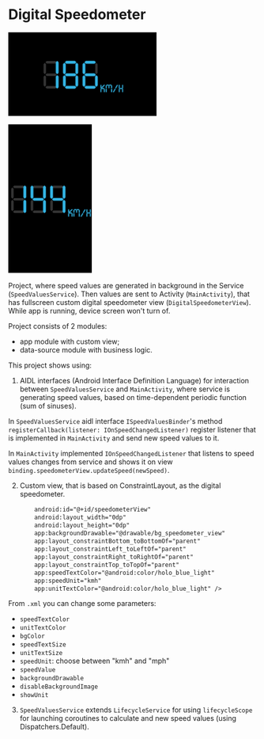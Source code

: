 # Digital Speedometer

[<img src="./readmepics/app_screen_landscape.png" width="300" />](./readmepics/app_screen_landscape.png)

[<img src="./readmepics/app_screen_portrait.png" height="300"/>](./readmepics/app_screen_portrait.png)

Project, where speed values are generated in background in the Service (`SpeedValuesService`). Then values are sent to Activity (`MainActivity`), that has fullscreen custom digital speedometer view (`DigitalSpeedometerView`).
While app is running, device screen won't turn of.

Project consists of 2 modules:
- app module with custom view;
- data-source module with business logic.

This project shows using:
1. AIDL interfaces (Android Interface Definition Language) for interaction between `SpeedValuesService` and `MainActivity`, where service is generating speed values, based on time-dependent periodic function (sum of sinuses).

In `SpeedValuesService` aidl interface `ISpeedValuesBinder`'s method ` registerCallback(listener: IOnSpeedChangedListener)` register listener that is implemented in `MainActivity` and send new speed values to it.

In `MainActivity` implemented `IOnSpeedChangedListener` that listens to speed values changes from service and shows it on view `binding.speedometerView.updateSpeed(newSpeed)`.

2. Custom view, that is based on ConstraintLayout, as the digital speedometer.
    ```<com.melkonian.digitalspeedometer.DigitalSpeedometerView
        android:id="@+id/speedometerView"
        android:layout_width="0dp"
        android:layout_height="0dp"
        app:backgroundDrawable="@drawable/bg_speedometer_view"
        app:layout_constraintBottom_toBottomOf="parent"
        app:layout_constraintLeft_toLeftOf="parent"
        app:layout_constraintRight_toRightOf="parent"
        app:layout_constraintTop_toTopOf="parent"
        app:speedTextColor="@android:color/holo_blue_light"
        app:speedUnit="kmh"
        app:unitTextColor="@android:color/holo_blue_light" />

From `.xml` you can change some parameters:
- `speedTextColor`
- `unitTextColor`
- `bgColor`
- `speedTextSize`
- `unitTextSize`
- `speedUnit`: choose between "kmh" and "mph"
- `speedValue`
- `backgroundDrawable`
- `disableBackgroundImage`
- `showUnit`

3. `SpeedValuesService` extends `LifecycleService` for using `lifecycleScope` for launching coroutines to calculate and new speed values (using Dispatchers.Default).
